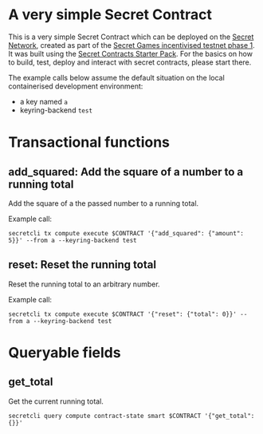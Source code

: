 # A very simple Secret Contract

This is a very simple Secret Contract which can be deployed on the [Secret Network](https://github.com/enigmampc/SecretNetwork), created as part of the [Secret Games incentivised testnet phase 1](https://blog.scrt.network/secret-games-update-testnet-phase-1/). It was built using the [Secret Contracts Starter Pack](https://github.com/enigmampc/secret-template/). For the basics on how to build, test, deploy and interact with secret contracts, please start there. 

The example calls below assume the default situation on the local containerised development environment:
- a key named `a`
- keyring-backend `test`

# Transactional functions

## add_squared: Add the square of a number to a running total

Add the square of a the passed number to a running total.

Example call:

```
secretcli tx compute execute $CONTRACT '{"add_squared": {"amount": 5}}' --from a --keyring-backend test
```

## reset: Reset the running total

Reset the running total to an arbitrary number.

Example call:

```
secretcli tx compute execute $CONTRACT '{"reset": {"total": 0}}' --from a --keyring-backend test
```

# Queryable fields

## get_total

Get the current running total.

```
secretcli query compute contract-state smart $CONTRACT '{"get_total": {}}'
```
